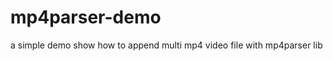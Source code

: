 mp4parser-demo
==============

a simple demo show how to append multi mp4 video file with mp4parser lib

